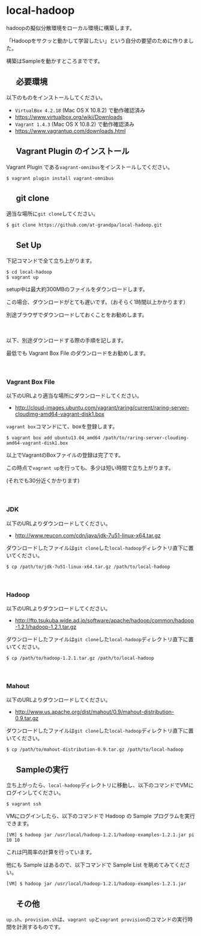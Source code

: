 local-hadoop
===============
hadoopの擬似分散環境をローカル環境に構築します。

「Hadoopをサクッと動かして学習したい」という自分の要望のために作りました。

構築はSampleを動かすところまでです。

　
必要環境
------------
以下のものをインストールしてください。

* `VirtualBox 4.2.18` (Mac OS X 10.8.2) で動作確認済み
 * https://www.virtualbox.org/wiki/Downloads
* `Vagrant 1.4.3` (Mac OS X 10.8.2) で動作確認済み
 * https://www.vagrantup.com/downloads.html

　
Vagrant Plugin のインストール
------------
Vagrant Plugin である`vagrant-omnibus`をインストールしてください。

```shell
$ vagrant plugin install vagrant-omnibus
```

　
git clone
-------------
適当な場所に`git clone`してください。

```shell
$ git clone https://github.com/at-grandpa/local-hadoop.git
```

　
Set Up
--------------
下記コマンドで全て立ち上がります。

```shell
$ cd local-hadoop
$ vagrant up
```

setup中は最大約300MBのファイルをダウンロードします。

この場合、ダウンロードがとても遅いです。（おそらく1時間以上かかります）

別途ブラウザでダウンロードしておくことをお勧めします。

　

以下、別途ダウンロードする際の手順を記します。

最低でも Vagrant Box File のダウンロードをお勧めします。

　
　
### Vagrant Box File
以下のURLより適当な場所にダウンロードしてください。

* http://cloud-images.ubuntu.com/vagrant/raring/current/raring-server-cloudimg-amd64-vagrant-disk1.box

`vagrant box`コマンドにて、boxを登録します。

```shell
$ vagrant box add ubuntu13.04_amd64 /path/to/raring-server-cloudimg-amd64-vagrant-disk1.box
```

以上でVagrantのBoxファイルの登録は完了です。

この時点で`vagrant up`を行っても、多少は短い時間で立ち上がります。

(それでも30分近くかかります)

　
### JDK
以下のURLよりダウンロードしてください。

* http://www.reucon.com/cdn/java/jdk-7u51-linux-x64.tar.gz

ダウンロードしたファイルは`git clone`した`local-hadoop`ディレクトリ直下に置いてください。

```shell
$ cp /path/to/jdk-7u51-linux-x64.tar.gz /path/to/local-hadoop
```

　
### Hadoop
以下のURLよりダウンロードしてください。

* http://ftp.tsukuba.wide.ad.jp/software/apache/hadoop/common/hadoop-1.2.1/hadoop-1.2.1.tar.gz

ダウンロードしたファイルは`git clone`した`local-hadoop`ディレクトリ直下に置いてください。

```shell
$ cp /path/to/hadoop-1.2.1.tar.gz /path/to/local-hadoop
```

　
### Mahout
以下のURLよりダウンロードしてください。

* http://www.us.apache.org/dist/mahout/0.9/mahout-distribution-0.9.tar.gz

ダウンロードしたファイルは`git clone`した`local-hadoop`ディレクトリ直下に置いてください。

```shell
$ cp /path/to/mahout-distribution-0.9.tar.gz /path/to/local-hadoop
```


　
Sampleの実行
---------------------
立ち上がったら、`local-hadoop`ディレクトリに移動し、以下のコマンドでVMにログインしてください。

```shell
$ vagrant ssh
```

VMにログインしたら、以下のコマンドで Hadoop の Sample プログラムを実行できます。

```shell
[VM] $ hadoop jar /usr/local/hadoop-1.2.1/hadoop-examples-1.2.1.jar pi 10 10
```

これは円周率の計算を行っています。

他にも Sample はあるので、以下コマンドで Sample List を眺めてみてください。

```shell
[VM] $ hadoop jar /usr/local/hadoop-1.2.1/hadoop-examples-1.2.1.jar
```

　
その他
-------------------------
`up.sh`、`provision.sh`は、`vagrant up`と`vagrant provision`のコマンドの実行時間を計測するものです。


